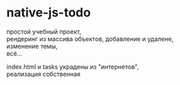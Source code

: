 # native-js-todo
 простой учебный проект,  
 рендеринг из массива объектов, добавление и удалене,  
 изменение темы,  
 всё...

 index.html и tasks украдены из "интернетов",  
 реализация собственная
